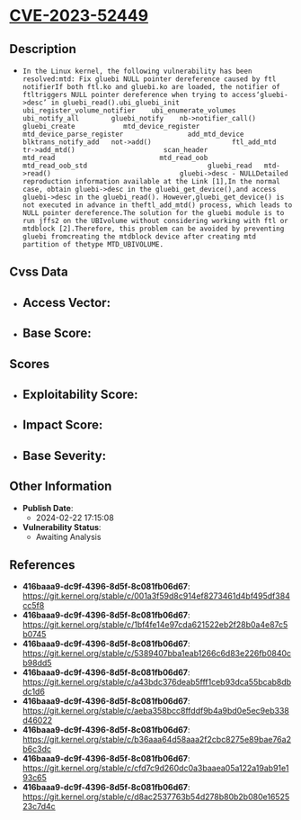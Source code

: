 
# [CVE-2023-52449](https://cve.mitre.org/cgi-bin/cvename.cgi?name=CVE-2023-52449)

## Description

- `In the Linux kernel, the following vulnerability has been resolved:mtd: Fix gluebi NULL pointer dereference caused by ftl notifierIf both ftl.ko and gluebi.ko are loaded, the notifier of ftltriggers NULL pointer dereference when trying to access‘gluebi->desc’ in gluebi_read().ubi_gluebi_init  ubi_register_volume_notifier    ubi_enumerate_volumes      ubi_notify_all        gluebi_notify    nb->notifier_call()          gluebi_create            mtd_device_register              mtd_device_parse_register                add_mtd_device                  blktrans_notify_add   not->add()                    ftl_add_mtd         tr->add_mtd()                      scan_header                        mtd_read                          mtd_read_oob                            mtd_read_oob_std                              gluebi_read   mtd->read()                                gluebi->desc - NULLDetailed reproduction information available at the Link [1],In the normal case, obtain gluebi->desc in the gluebi_get_device(),and access gluebi->desc in the gluebi_read(). However,gluebi_get_device() is not executed in advance in theftl_add_mtd() process, which leads to NULL pointer dereference.The solution for the gluebi module is to run jffs2 on the UBIvolume without considering working with ftl or mtdblock [2].Therefore, this problem can be avoided by preventing gluebi fromcreating the mtdblock device after creating mtd partition of thetype MTD_UBIVOLUME.`

## Cvss Data

- **Access Vector**:
  - 
- **Base Score**:
  - 

## Scores

- **Exploitability Score**:
  - 
- **Impact Score**:
  - 
- **Base Severity**:
  - 

## Other Information

- **Publish Date**:
  - 2024-02-22 17:15:08
- **Vulnerability Status**:
  - Awaiting Analysis

## References

- **416baaa9-dc9f-4396-8d5f-8c081fb06d67**: https://git.kernel.org/stable/c/001a3f59d8c914ef8273461d4bf495df384cc5f8
- **416baaa9-dc9f-4396-8d5f-8c081fb06d67**: https://git.kernel.org/stable/c/1bf4fe14e97cda621522eb2f28b0a4e87c5b0745
- **416baaa9-dc9f-4396-8d5f-8c081fb06d67**: https://git.kernel.org/stable/c/5389407bba1eab1266c6d83e226fb0840cb98dd5
- **416baaa9-dc9f-4396-8d5f-8c081fb06d67**: https://git.kernel.org/stable/c/a43bdc376deab5fff1ceb93dca55bcab8dbdc1d6
- **416baaa9-dc9f-4396-8d5f-8c081fb06d67**: https://git.kernel.org/stable/c/aeba358bcc8ffddf9b4a9bd0e5ec9eb338d46022
- **416baaa9-dc9f-4396-8d5f-8c081fb06d67**: https://git.kernel.org/stable/c/b36aaa64d58aaa2f2cbc8275e89bae76a2b6c3dc
- **416baaa9-dc9f-4396-8d5f-8c081fb06d67**: https://git.kernel.org/stable/c/cfd7c9d260dc0a3baaea05a122a19ab91e193c65
- **416baaa9-dc9f-4396-8d5f-8c081fb06d67**: https://git.kernel.org/stable/c/d8ac2537763b54d278b80b2b080e1652523c7d4c
